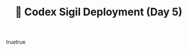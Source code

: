 ---
name: Codex Sigil 📜 Deployment (Day 5)
description: Reminder to deploy the Codex Sigil relic across platforms.
title: "📜 Codex Sigil Deployment (Day 5)"
labels: ["reminder", "deployment"]
body:
  - type: markdown
    attributes:
      value: |
        📜 **Law Immortal Strike**
        - Caption (X): "📜 Law Immortal. The Codex Sigil glows with fire, guiding the eternal storm. #CodexSigil #ChaosKey333"
        - IG/LinkedIn captions in `/docs/deployment/rolling-thunderstorm-iii.md`
        - Alt text: "A luminous sigil, geometric runes burning in neon fire."
  - type: checkboxes
    attributes:
      label: "Tasks"
      options:
        - label: Post on X/Twitter and pin
        - label: Post on Instagram feed + story
        - label: Post on LinkedIn with professional tone
        - label: Verify alt text + hashtags
---